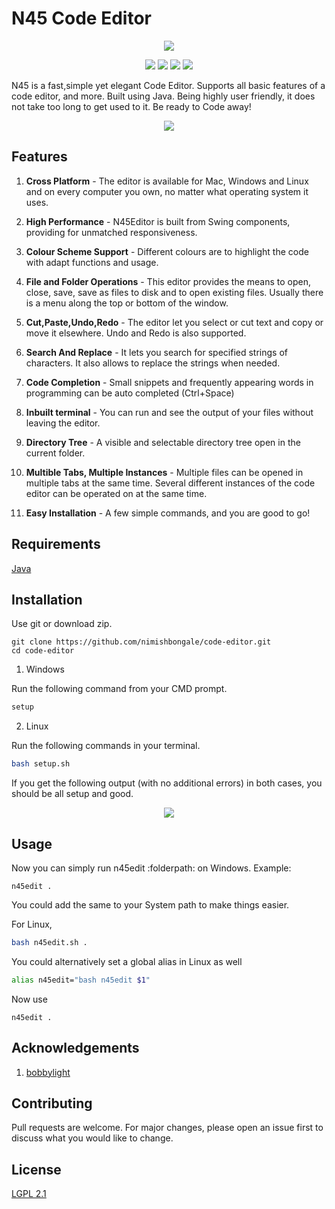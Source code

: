 # N45 Code Editor

<p align="center">
  <img src="https://i.ibb.co/Z11hk0Q/logo.png"/>
</p>

<p align="center">
<img src="https://img.shields.io/badge/build-passing%20-green"/>
<img src="https://img.shields.io/badge/built%20with-java-orange"/>
<img src="https://img.shields.io/badge/cross--platform-yes-brightgreen"/>
<img src="https://img.shields.io/badge/multi%20language-yes-yellowgreen"/>
</p>

N45 is a fast,simple yet elegant Code Editor. Supports all basic features of a code editor, and more. Built using Java.  Being highly user friendly, it does not take too long to get used to it. Be ready to Code away!

<p align="center">
  <img src="https://i.ibb.co/0D9ghJN/image-2.png"/>
</p>

## Features

1. **Cross Platform** - The editor is available for Mac, Windows and Linux and on every computer you own, no matter what operating system it uses.

2. **High Performance** - N45Editor is built from Swing components, providing for unmatched responsiveness.

3. **Colour Scheme Support** - Different colours are to highlight the code with adapt functions and usage.

4. **File and Folder Operations** - This editor provides the means to open, close, save, save as files to disk and to open existing files. Usually there is a menu along the top or bottom of the window.

5. **Cut,Paste,Undo,Redo** - The editor let you select or cut text and copy or move it elsewhere. Undo and Redo is also supported.

6. **Search And Replace** - It lets you search for specified strings of characters. It also allows to replace the strings when needed.

7. **Code Completion** - Small snippets and frequently appearing words in programming can be auto completed (Ctrl+Space)

8. **Inbuilt terminal** - You can run and see the output of your files without leaving the editor.

9. **Directory Tree** - A visible and selectable directory tree open in the current folder.

10. **Multible Tabs, Multiple Instances** - Multiple files can be opened in multiple tabs at the same time. Several different instances of the code editor can be operated on at the same time.

10. **Easy Installation** - A few simple commands, and you are good to go!


## Requirements

[Java](https://www.java.com/en/)

## Installation

Use git or download zip. 

```git
git clone https://github.com/nimishbongale/code-editor.git
cd code-editor
```

1. Windows

Run the following command from your CMD prompt. 

```cmd
setup
```

2. Linux

Run the following commands in your terminal.

```bash
bash setup.sh
```

If you get the following output (with no additional errors) in both cases, you should be all setup and good.

<p align="center">
  <img src="https://i.ibb.co/pXTvS25/n45.png"/>
</p>

## Usage

Now you can simply run n45edit :folderpath: on Windows. 
Example:

```
n45edit .
``` 

You could add the same to your System path to make things easier.

For Linux,

```bash 
bash n45edit.sh .
```

You could alternatively set a global alias in Linux as well

```bash
alias n45edit="bash n45edit $1"
```

Now use 

```
n45edit .
``` 

## Acknowledgements

1. [bobbylight](https://github.com/bobbylight)

## Contributing

Pull requests are welcome. For major changes, please open an issue first to discuss what you would like to change.

## License
[LGPL 2.1](https://www.gnu.org/licenses/old-licenses/lgpl-2.1.en.html)
